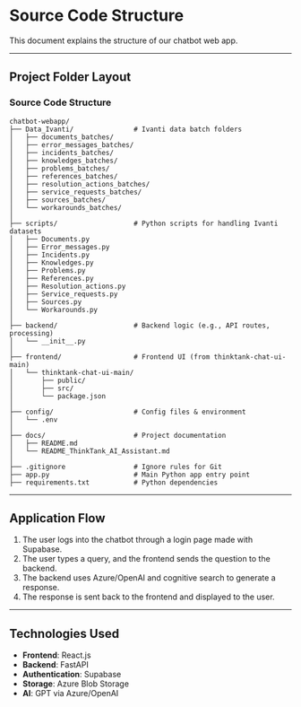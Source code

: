 
# Source Code Structure

This document explains the structure of our chatbot web app.

---

## Project Folder Layout

### Source Code Structure

```
chatbot-webapp/
├── Data_Ivanti/               # Ivanti data batch folders
│   ├── documents_batches/
│   ├── error_messages_batches/
│   ├── incidents_batches/
│   ├── knowledges_batches/
│   ├── problems_batches/
│   ├── references_batches/
│   ├── resolution_actions_batches/
│   ├── service_requests_batches/
│   ├── sources_batches/
│   └── workarounds_batches/
│
├── scripts/                   # Python scripts for handling Ivanti datasets
│   ├── Documents.py
│   ├── Error_messages.py
│   ├── Incidents.py
│   ├── Knowledges.py
│   ├── Problems.py
│   ├── References.py
│   ├── Resolution_actions.py
│   ├── Service_requests.py
│   ├── Sources.py
│   └── Workarounds.py
│
├── backend/                   # Backend logic (e.g., API routes, processing)
│   └── __init__.py
│
├── frontend/                  # Frontend UI (from thinktank-chat-ui-main)
│   └── thinktank-chat-ui-main/
│       ├── public/
│       ├── src/
│       └── package.json
│
├── config/                    # Config files & environment
│   └── .env
│
├── docs/                      # Project documentation
│   ├── README.md
│   └── README_ThinkTank_AI_Assistant.md
│
├── .gitignore                 # Ignore rules for Git
├── app.py                     # Main Python app entry point
├── requirements.txt           # Python dependencies
```

---

## Application Flow

1. The user logs into the chatbot through a login page made with Supabase.  
2. The user types a query, and the frontend sends the question to the backend.  
3. The backend uses Azure/OpenAI and cognitive search to generate a response.  
4. The response is sent back to the frontend and displayed to the user.

---

## Technologies Used

- **Frontend**: React.js  
- **Backend**: FastAPI  
- **Authentication**: Supabase  
- **Storage**: Azure Blob Storage  
- **AI**: GPT via Azure/OpenAI
